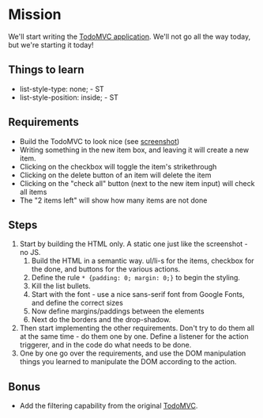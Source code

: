 # Mission

We'll start writing the [TodoMVC application](http://todomvc.com/). We'll not go all the way today, but
we're starting it today!

## Things to learn

* list-style-type: none; - ST
* list-style-position: inside; - ST

## Requirements

* Build the TodoMVC to look nice (see [screenshot](../more/todomvc-screenshot.png))
* Writing something in the new item box, and leaving it will create a new item.
* Clicking on the checkbox will toggle the item's strikethrough
* Clicking on the delete button of an item will delete the item
* Clicking on the "check all" button (next to the new item input) will check all items
* The "2 items left" will show how many items are not done

## Steps

1. Start by building the HTML only. A static one just like the screenshot - no JS.
   1. Build the HTML in a semantic way. ul/li-s for the items, checkbox for the done, and buttons for the various
      actions.
   1. Define the rule `* {padding: 0; margin: 0;}` to begin the styling.
   1. Kill the list bullets.
   1. Start with the font - use a nice sans-serif font from Google Fonts, and define the correct sizes
   1. Now define margins/paddings between the elements
   1. Next do the borders and the drop-shadow.
1. Then start implementing the other requirements. Don't try to do them all at the same time - do them
   one by one. Define a listener for the action triggerer, and in the code do what needs to be done.
1. One by one go over the requirements, and use the DOM manipulation things you learned to manipulate the DOM
   according to the action.


## Bonus

* Add the filtering capability from the original [TodoMVC](http://todomvc.com/).
